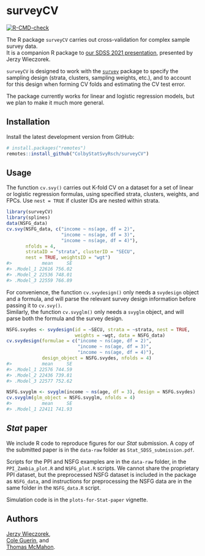 # surveyCV

<!-- badges: start -->
[![R-CMD-check](https://github.com/ColbyStatSvyRsch/surveyCV/workflows/R-CMD-check/badge.svg)](https://github.com/ColbyStatSvyRsch/surveyCV/actions)
<!-- badges: end -->

The R package `surveyCV` carries out cross-validation for complex sample survey data.  
It is a companion R package to [our SDSS 2021 presentation](https://ww2.amstat.org/meetings/sdss/2021/onlineprogram/AbstractDetails.cfm?AbstractID=309674), presented by Jerzy Wieczorek.

`surveyCV` is designed to work with the [`survey`](https://cran.r-project.org/package=survey) package to specify the sampling design
(strata, clusters, sampling weights, etc.),
and to account for this design when forming CV folds and estimating the CV test error.

The package currently works for linear and logistic regression models, but we plan to make it much more general.

## Installation

Install the latest development version from GitHub:

```r
# install.packages("remotes")
remotes::install_github("ColbyStatSvyRsch/surveyCV")
```

## Usage

The function `cv.svy()` carries out K-fold CV on a dataset for a set of linear or logistic regression formulas, using specified strata, clusters, weights, and FPCs. Use `nest = TRUE` if cluster IDs are nested within strata.

```r
library(surveyCV)
library(splines)
data(NSFG_data)
cv.svy(NSFG_data, c("income ~ ns(age, df = 2)",
                    "income ~ ns(age, df = 3)",
                    "income ~ ns(age, df = 4)"),
       nfolds = 4,
       strataID = "strata", clusterID = "SECU",
       nest = TRUE, weightsID = "wgt")
#>           mean     SE
#> .Model_1 22616 756.02
#> .Model_2 22536 748.01
#> .Model_3 22559 766.89
```

For convenience, the function `cv.svydesign()` only needs a `svydesign` object and a formula, and will parse the relevant survey design information before passing it to `cv.svy()`.  
Similarly, the function `cv.svyglm()` only needs a `svyglm` object, and will parse both the formula and the survey design.

```r
NSFG.svydes <- svydesign(id = ~SECU, strata = ~strata, nest = TRUE,
                         weights = ~wgt, data = NSFG_data)
cv.svydesign(formulae = c("income ~ ns(age, df = 2)",
                          "income ~ ns(age, df = 3)",
                          "income ~ ns(age, df = 4)"),
             design_object = NSFG.svydes, nfolds = 4)
#>           mean     SE
#> .Model_1 22576 744.59
#> .Model_2 22436 739.81
#> .Model_3 22577 752.62

NSFG.svyglm <- svyglm(income ~ ns(age, df = 3), design = NSFG.svydes)
cv.svyglm(glm_object = NSFG.svyglm, nfolds = 4)
#>           mean     SE
#> .Model_1 22411 741.93
```

## *Stat* paper

We include R code to reproduce figures for our *Stat* submission. A copy of the submitted paper is in the `data-raw` folder as `Stat_SDSS_submission.pdf`.

Scripts for the PPI and NSFG examples are in the `data-raw` folder, in the `PPI_Zambia_plot.R` and `NSFG_plot.R` scripts. We cannot share the proprietary PPI dataset, but the preprocessed NSFG dataset is included in the package as `NSFG_data`, and instructions for preprocessing the NSFG data are in the same folder in the `NSFG_data.R` script.

Simulation code is in the `plots-for-Stat-paper` vignette.

## Authors

[Jerzy Wieczorek](https://github.com/civilstat),  
[Cole Guerin](https://github.com/cole164), and  
[Thomas McMahon](https://github.com/twmcma21).
